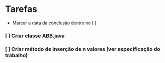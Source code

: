 # Tarefas

* Marcar a data da conclusão dentro no [  ]

### [  ] Criar classe ABB.java
### [  ] Criar método de inserção de n valores (ver expecificação do trabalho)